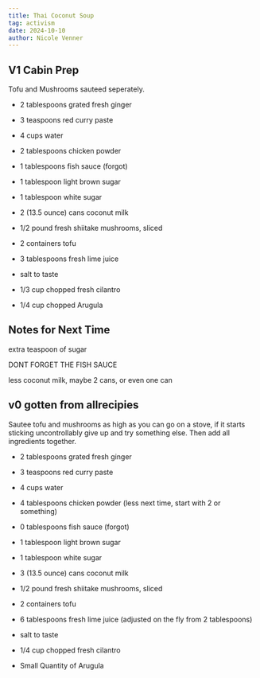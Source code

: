 ```yaml
---
title: Thai Coconut Soup
tag: activism
date: 2024-10-10
author: Nicole Venner
---
```


## V1 Cabin Prep

Tofu and Mushrooms sauteed seperately.

- 2 tablespoons grated fresh ginger

- 3 teaspoons red curry paste

- 4 cups water

- 2 tablespoons chicken powder 

- 1 tablespoons fish sauce (forgot)

- 1 tablespoon light brown sugar

- 1 tablespoon white sugar

- 2 (13.5 ounce) cans coconut milk

- 1/2 pound fresh shiitake mushrooms, sliced

- 2 containers tofu

- 3 tablespoons fresh lime juice

- salt to taste

- 1/3 cup chopped fresh cilantro

- 1/4 cup chopped Arugula

## Notes for Next Time

extra teaspoon of sugar

DONT FORGET THE FISH SAUCE

less coconut milk, maybe 2 cans, or even one can

## v0 gotten from allrecipies

Sautee tofu and mushrooms as high as you can go on a stove, if it starts sticking uncontrollably give up and try something else. Then add all ingredients together.

- 2 tablespoons grated fresh ginger

- 3 teaspoons red curry paste

- 4 cups water

- 4 tablespoons chicken powder (less next time, start with 2 or something)

- 0 tablespoons fish sauce (forgot)

- 1 tablespoon light brown sugar

- 1 tablespoon white sugar

- 3 (13.5 ounce) cans coconut milk

- 1/2 pound fresh shiitake mushrooms, sliced

- 2 containers tofu

- 6 tablespoons fresh lime juice (adjusted on the fly from 2 tablespoons)

- salt to taste

- 1/4 cup chopped fresh cilantro

- Small Quantity of Arugula
